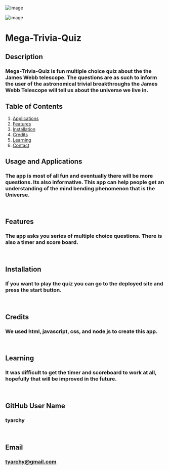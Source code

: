 ![image](h)

![image]()

# Mega-Trivia-Quiz

## Description
### Mega-Trivia-Quiz is fun multiple choice quiz about the the James Webb telescope.  The questions are as such to inform the user of the astronomical trivial breakthroughs the James Webb Telescope will tell us about the universe we live in.
  
## Table of Contents
1. [Applications](#Features)
2. [Features](#Features)
3. [Installation](#installation)
4. [Credits](#credits)
5. [Learning](#learning)
6. [Contact](#email)



## Usage and Applications
### The app is most of all fun and eventually there will be more questions.  Its also informative. This app can help people get an understanding of the mind bending phenomenon that is the Universe. 

<p>&nbsp;</p>  

## Features
### The app asks you series of multiple choice questions.  There is also a timer and score board.  

<p>&nbsp;</p>

## Installation
### If you want to play the quiz you can go to the deployed site and press the start button.

<p>&nbsp;</p>
  
## Credits
### We used html, javascript, css, and node js to create this app.

<p>&nbsp;</p>
  
## Learning
### It was difficult to get the timer and scoreboard to work at all, hopefully that will be improved in the future.

<p>&nbsp;</p>
  
## GitHub User Name
### tyarchy

<p>&nbsp;</p>
  
## Email
### tyarchy@gmail.com
